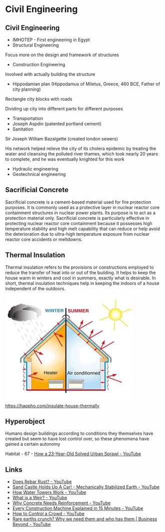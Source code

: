 # Civil Engineering

## Civil Engineering

- IMHOTEP - First engineering in Egypt
- Structural Engineering

Focus more on the design and framework of structures

- Construction Engineering

Involved with actually building the structure

- Hippodamian plan (Hippodamus of Miletus, Greece, 460 BCE, Father of city planning)

Rectangle city blocks with roads

Dividing up city into different parts for different purposes

- Transportation
- Joseph Aspdin (patented portland cement)
- Sanitation

Sir Joseph William Bazalgette (created london sewers)

His network helped relieve the city of its cholera epidemic by treating the water and cleansing the polluted river thames, which took nearly 20 years to complete, and he was eventually knighted for this work

- Hydraulic engineering
- Geotechnical engineering

## Sacrificial Concrete

Sacrificial concrete is a cement-based material used for fire protection purposes. It is commonly used as a protective layer in nuclear reactor core containment structures in nuclear power plants. Its purpose is to act as a protection material only. Sacrificial concrete is particularly effective in protecting nuclear reactor core containment because it possesses high temperature stability and high melt capability that can reduce or help avoid the deterioration due to ultra-high temperature exposure from nuclear reactor core accidents or meltdowns.

## Thermal Insulation

Thermal insulation refers to the provisions or constructions employed to reduce the transfer of heat into or out of the building. It helps to keep the house warm in winters and cool in summers, exactly what is desirable. In short, thermal insulation techniques help in keeping the indoors of a house independent of the outdoors.

![image](../../media/Civil-Engineering-image1.jpg)

<https://happho.com/insulate-house-thermally>

## Hyperobject

Humans design buildings according to conditions they themselves have created but seem to have lost control over, so these phenomena have gained a certain autonomy

Habitat - 67 - [How a 23-Year-Old Solved Urban Sprawl - YouTube](https://www.youtube.com/watch?v=Qwbp9T-WS-I)

## Links

- [Does Rebar Rust? - YouTube](https://www.youtube.com/watch?v=PLF18H9JGHs)
- [Sand Castle Holds Up A Car! - Mechanically Stabilized Earth - YouTube](https://www.youtube.com/watch?v=0olpSN6_TCc)
- [How Water Towers Work - YouTube](https://www.youtube.com/watch?v=yZwfcMSDBHs)
- [What is a Weir? - YouTube](https://www.youtube.com/watch?v=YkR79oDAgOg)
- [Why Concrete Needs Reinforcement - YouTube](https://www.youtube.com/watch?v=cZINeaDjisY)
- [Every Construction Machine Explained in 15 Minutes - YouTube](https://www.youtube.com/watch?v=6CmX4ZmhwPM)
- [How to Control a Crowd - YouTube](https://www.youtube.com/watch?v=C_B09FZwSbA)
- [Rare earths crunch? Why we need them and who has them | Business Beyond - YouTube](https://www.youtube.com/watch?v=cL4YXCKrJJ4)
